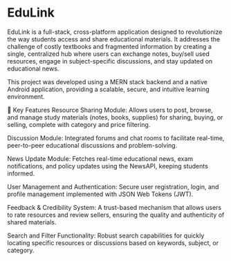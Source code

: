# EduLink
EduLink is a full-stack, cross-platform application designed to revolutionize the way students access and share educational materials. It addresses the challenge of costly textbooks and fragmented information by creating a single, centralized hub where users can exchange notes, buy/sell used resources, engage in subject-specific discussions, and stay updated on educational news.

This project was developed using a MERN stack backend and a native Android application, providing a scalable, secure, and intuitive learning environment.

🚀 Key Features
Resource Sharing Module: Allows users to post, browse, and manage study materials (notes, books, supplies) for sharing, buying, or selling, complete with category and price filtering.

Discussion Module: Integrated forums and chat rooms to facilitate real-time, peer-to-peer educational discussions and problem-solving.

News Update Module: Fetches real-time educational news, exam notifications, and policy updates using the NewsAPI, keeping students informed.

User Management and Authentication: Secure user registration, login, and profile management implemented with JSON Web Tokens (JWT).

Feedback & Credibility System: A trust-based mechanism that allows users to rate resources and review sellers, ensuring the quality and authenticity of shared materials.

Search and Filter Functionality: Robust search capabilities for quickly locating specific resources or discussions based on keywords, subject, or category.
